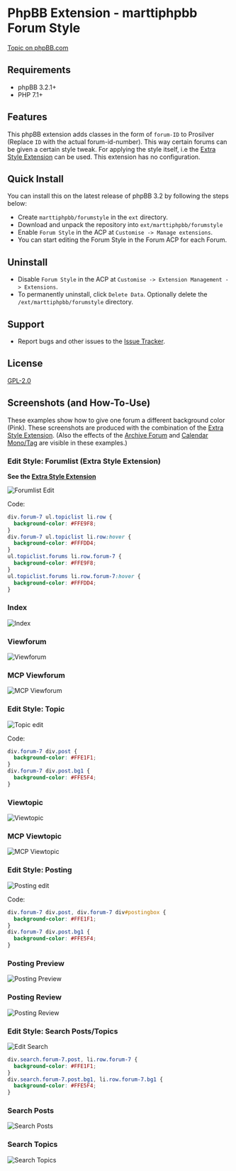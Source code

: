 # PhpBB Extension - marttiphpbb Forum Style

[Topic on phpBB.com](#)

## Requirements

* phpBB 3.2.1+
* PHP 7.1+

## Features

This phpBB extension adds classes in the form of `forum-ID` to Prosilver (Replace `ID` with the actual forum-id-number). This way certain forums can be given a certain style tweak.
For applying the style itself, i.e the [Extra Style Extension](https://github.com/marttiphpbb/phpbb-ext-extrastyle) can be used.
This extension has no configuration.

## Quick Install

You can install this on the latest release of phpBB 3.2 by following the steps below:

* Create `marttiphpbb/forumstyle` in the `ext` directory.
* Download and unpack the repository into `ext/marttiphpbb/forumstyle`
* Enable `Forum Style` in the ACP at `Customise -> Manage extensions`.
* You can start editing the Forum Style in the Forum ACP for each Forum.

## Uninstall

* Disable `Forum Style` in the ACP at `Customise -> Extension Management -> Extensions`.
* To permanently uninstall, click `Delete Data`. Optionally delete the `/ext/marttiphpbb/forumstyle` directory.

## Support

* Report bugs and other issues to the [Issue Tracker](https://github.com/marttiphpbb/phpbb-ext-forumstyle/issues).

## License

[GPL-2.0](license.txt)

## Screenshots (and How-To-Use)

These examples show how to give one forum a different background color (Pink).
These screenshots are produced with the combination of the [Extra Style Extension](https://github.com/marttiphpbb/phpbb-ext-extrastyle).
(Also the effects of the [Archive Forum](https://github.com/martiphpbb/phpbb-ext-archiveforum) and [Calendar Mono/Tag](https://github.com/marttiphpbb/phpbb-ext-calendarmono/doc/set.md) are visible in these examples.)

### Edit Style: Forumlist (Extra Style Extension)

__See the [Extra Style Extension](https://github.com/marttiphpbb/phpbb-ext-extrastyle)__

![Forumlist Edit](doc/forumlist_edit.png)

Code:

```css
div.forum-7 ul.topiclist li.row {
  background-color: #FFE9F8;
}
div.forum-7 ul.topiclist li.row:hover {
  background-color: #FFFDD4;
}
ul.topiclist.forums li.row.forum-7 {
  background-color: #FFE9F8;
}
ul.topiclist.forums li.row.forum-7:hover {
  background-color: #FFFDD4;
}

```

### Index

![Index](doc/index.png)

### Viewforum

![Viewforum](doc/viewforum.png)

### MCP Viewforum

![MCP Viewforum](doc/mcp_viewforum.png)

### Edit Style: Topic

![Topic edit](doc/topic_edit.png)

Code:

```css
div.forum-7 div.post {
  background-color: #FFE1F1;
}
div.forum-7 div.post.bg1 {
  background-color: #FFE5F4;
}
```

### Viewtopic

![Viewtopic](doc/viewtopic.png)

### MCP Viewtopic

![MCP Viewtopic](doc/mcp_viewtopic.png)

### Edit Style: Posting

![Posting edit](doc/posting_edit.png)

Code:

```css
div.forum-7 div.post, div.forum-7 div#postingbox {
  background-color: #FFE1F1;
}
div.forum-7 div.post.bg1 {
  background-color: #FFE5F4;
}

```

### Posting Preview

![Posting Preview](doc/posting_preview.png)

### Posting Review

![Posting Review](doc/posting_review.png)

### Edit Style: Search Posts/Topics

![Edit Search](doc/edit_search.png)

```css
div.search.forum-7.post, li.row.forum-7 {
  background-color: #FFE1F1;
}
div.search.forum-7.post.bg1, li.row.forum-7.bg1 {
  background-color: #FFE5F4;
}

```

### Search Posts

![Search Posts](doc/search_posts.png)

### Search Topics

![Search Topics](doc/search_topics.png)
